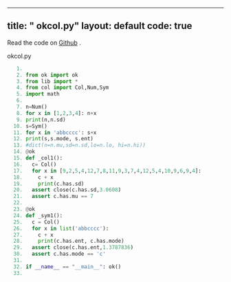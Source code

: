 

---
title: " okcol.py"
layout: default
code: true
---

Read the code on [Github](https://github.com/se4ai/code/tree/master/okcol.py) <font color=orange><i class="fab fa-github-3x"></i></font>.

 okcol.py

````python
   1. 
   2. from ok import ok
   3. from lib import *
   4. from col import Col,Num,Sym
   5. import math
   6. 
   7. n=Num()
   8. for x in [1,2,3,4]: n+x
   9. print(n,n.sd)
  10. s=Sym()
  11. for x in 'abbcccc': s+x
  12. print(s,s.mode, s.ent)
  13. #dict(n=n.mu,sd=n.sd,lo=n.lo, hi=n.hi))
  14. @ok
  15. def _col1():
  16.   c= Col()
  17.   for x in [9,2,5,4,12,7,8,11,9,3,7,4,12,5,4,10,9,6,9,4]:
  18.     c + x
  19.     print(c.has.sd)
  20.   assert close(c.has.sd,3.0608)
  21.   assert c.has.mu == 7
  22. 
  23. @ok
  24. def _sym1():
  25.   c = Col()
  26.   for x in list('abbcccc'):
  27.     c + x
  28.     print(c.has.ent, c.has.mode)
  29.   assert close(c.has.ent,1.3787836)
  30.   assert c.has.mode == 'c'
  31. 
  32. if __name__ == "__main__": ok()
  33. 
````
